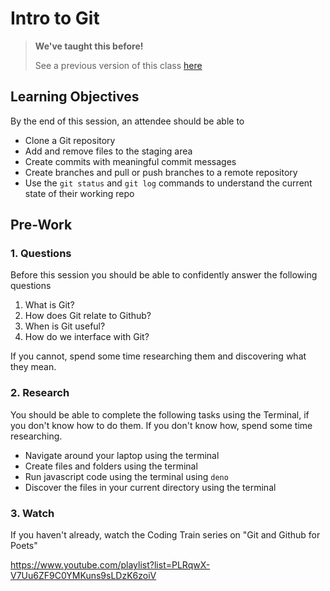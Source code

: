 # Intro to Git

> **We've taught this before!**
>
> See a previous version of this class [here](https://sigmalabs.rewatch.com/video/7477/intro-to-git-coding-workshop-april-26-2021/)

## Learning Objectives

By the end of this session, an attendee should be able to

- Clone a Git repository
- Add and remove files to the staging area
- Create commits with meaningful commit messages
- Create branches and pull or push branches to a remote repository
- Use the `git status` and `git log` commands to understand the current state of their working repo

## Pre-Work

### 1. Questions

Before this session you should be able to confidently answer the following questions

1. What is Git?
2. How does Git relate to Github?
3. When is Git useful?
4. How do we interface with Git?

If you cannot, spend some time researching them and discovering what they mean.

### 2. Research

You should be able to complete the following tasks using the Terminal, if you don't know how to do them. If you don't know how, spend some time researching.

- Navigate around your laptop using the terminal
- Create files and folders using the terminal
- Run javascript code using the terminal using `deno`
- Discover the files in your current directory using the terminal

### 3. Watch

If you haven't already, watch the Coding Train series on "Git and Github for Poets"

https://www.youtube.com/playlist?list=PLRqwX-V7Uu6ZF9C0YMKuns9sLDzK6zoiV
